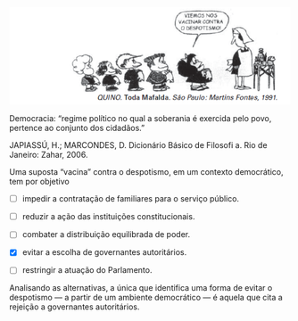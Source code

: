 

![](9993fcd2-3592-2083-cfc8-43149a372f91.png)

Democracia: “regime político no qual a soberania é exercida pelo povo, pertence ao conjunto dos cidadãos.”

JAPIASSÚ, H.; MARCONDES, D. Dicionário Básico de Filosofi a. Rio de Janeiro: Zahar, 2006.

Uma suposta “vacina” contra o despotismo, em um contexto democrático, tem por objetivo



- [ ] impedir a contratação de familiares para o serviço público.
- [ ] reduzir a ação das instituições constitucionais.
- [ ] combater a distribuição equilibrada de poder.
- [x] evitar a escolha de governantes autoritários.
- [ ] restringir a atuação do Parlamento.


Analisando as alternativas, a única que identifica uma forma de evitar o despotismo — a partir de um ambiente democrático — é aquela que cita a rejeição a governantes autoritários.
